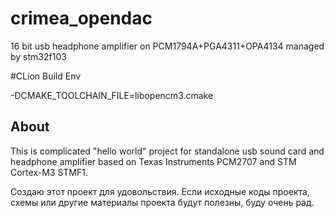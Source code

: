 # crimea_opendac
16 bit usb headphone amplifier on PCM1794A+PGA4311+OPA4134 managed by stm32f103

#CLion Build Env

-DCMAKE_TOOLCHAIN_FILE=libopencm3.cmake

## About

This is complicated "hello world" project for standalone usb sound card and headphone amplifier based on Texas Instruments PCM2707 and STM Cortex-M3 STMF1.

Создаю этот проект для удовольствия. Если исходные коды проекта, схемы или другие материалы проекта будут полезны, буду очень рад.
